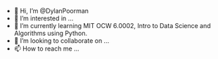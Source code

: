 - 👋 Hi, I’m @DylanPoorman
- 👀 I’m interested in ...
- 🌱 I’m currently learning MIT OCW 6.0002, Intro to Data Science and Algorithms using Python.
- 💞️ I’m looking to collaborate on ...
- 📫 How to reach me ...

<!---
DylanPoorman/DylanPoorman is a ✨ special ✨ repository because its `README.md` (this file) appears on your GitHub profile.
You can click the Preview link to take a look at your changes.
--->
